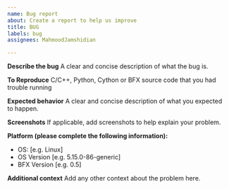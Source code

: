 ```yaml
---
name: Bug report
about: Create a report to help us improve
title: BUG
labels: bug
assignees: MahmoodJamshidian

---
```


**Describe the bug**
A clear and concise description of what the bug is.

**To Reproduce**
C/C++, Python, Cython or BFX source code that you had trouble running

**Expected behavior**
A clear and concise description of what you expected to happen.

**Screenshots**
If applicable, add screenshots to help explain your problem.

**Platform (please complete the following information):**
 - OS: [e.g. Linux]
 - OS Version [e.g. 5.15.0-86-generic]
 - BFX Version [e.g. 0.5]

**Additional context**
Add any other context about the problem here.
